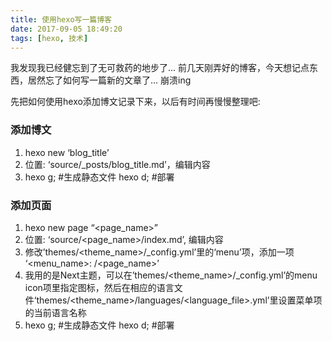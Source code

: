 ```yaml
---
title: 使用hexo写一篇博客
date: 2017-09-05 18:49:20
tags: [hexo, 技术]
---
```


我发现我已经健忘到了无可救药的地步了...
前几天刚弄好的博客，今天想记点东西，居然忘了如何写一篇新的文章了...  崩溃ing

先把如何使用hexo添加博文记录下来，以后有时间再慢慢整理吧:

<!--more-->

### 添加博文
1. hexo new ‘blog_title’
2. 位置: ‘source/_posts/blog_title.md’，编辑内容
3. hexo g; \#生成静态文件
   hexo d; \#部署

### 添加页面
1. hexo new page “\<page_name\>”
2. 位置: ‘source/\<page_name\>/index.md’, 编辑内容
3. 修改’themes/\<theme_name\>/_config.yml’里的‘menu’项，添加一项 ‘\<menu_name\>: /\<page_name\>’
4. 我用的是Next主题，可以在’themes/\<theme_name\>/_config.yml’的menu icon项里指定图标，然后在相应的语言文件‘themes/\<theme_name\>/languages/\<language_file\>.yml’里设置菜单项的当前语言名称
5. hexo g; \#生成静态文件
   hexo d; \#部署